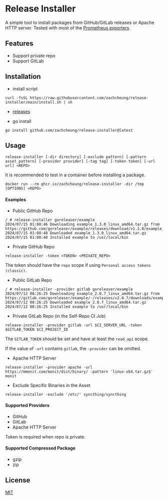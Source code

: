 # Release Installer

A simple tool to install packages from GitHub/GitLab releases or Apache HTTP server. Tested with most of the [Prometheus exporters](https://github.com/prometheus/docs/blob/c725947ff1f4aac33ea8664c9dc413ab93fd3ab4/content/docs/instrumenting/exporters.md).

## Features

* Support private repo
* Support GitLab

## Installation

* install script

```shell
curl -fsSL https://raw.githubusercontent.com/zachcheung/release-installer/main/install.sh | sh
```

* [releases](https://github.com/zachcheung/release-installer/releases)

* go install

```shell
go install github.com/zachcheung/release-installer@latest
```

## Usage

```shell
release-installer [-dir directory] [-exclude pattern] [-pattern asset_pattern] [-provider provider] [-tag tag] [-token token] [-url url] <REPO>
```

It is recommended to test in a container before installing a package.

```shell
docker run --rm ghcr.io/zachcheung/release-installer -dir /tmp [OPTIONS] <REPO>
```

#### Examples

* Public GitHub Repo

```console
/ # release-installer goreleaser/example
2024/07/15 01:08:46 Downloading example_1.3.0_linux_amd64.tar.gz from https://github.com/goreleaser/example/releases/download/v1.3.0/example_1.3.0_linux_amd64.tar.gz
2024/07/15 01:08:48 Downloaded example_1.3.0_linux_amd64.tar.gz
2024/07/15 01:08:48 Installed example to /usr/local/bin
```

* Private GitHub Repo

```shell
release-installer -token <TOKEN> <PRIVATE_REPO>
```

The token should have the `repo` scope if using `Personal access tokens (classic)`.

* Public GitLab Repo

```console
/ # release-installer -provider gitlab goreleaser/example
2024/07/12 08:26:25 Downloading example_2.0.7_linux_amd64.tar.gz from https://gitlab.com/goreleaser/example/-/releases/v2.0.7/downloads/example_2.0.7_linux_amd64.tar.gz
2024/07/12 08:26:25 Downloaded example_2.0.7_linux_amd64.tar.gz
2024/07/12 08:26:25 Installed example to /usr/local/bin
```

* Private GitLab Repo (in the Self-Repo CI Job)

```shell
release-installer -provider gitlab -url $CI_SERVER_URL -token $GITLAB_TOKEN $CI_PROJECT_ID
```

The `GITLAB_TOKEN` should be set and have at least the `read_api` scope.

If the value of `-url` contains `gitlab`, the `-provider` can be omitted.

* Apache HTTP Server

```shell
release-installer -provider apache -url https://mmonit.com/monit/dist/binary/ -pattern 'linux-x64.tar.gz$' monit
```

* Exclude Specific Binaries in the Asset

```shell
release-installer -exclude '/etc/' syncthing/syncthing
```

#### Supported Providers

* GitHub
* GitLab
* Apache HTTP Server

Token is required when repo is private.

#### Supported Compressed Package

* gzip
* zip

## License

[MIT](LICENSE)
